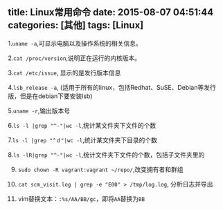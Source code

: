 title: Linux常用命令
date: 2015-08-07 04:51:44
categories: [其他]
tags: [Linux]
---

1.`uname -a`,可显示电脑以及操作系统的相关信息。

2.`cat /proc/version`,说明正在运行的内核版本。

3.`cat /etc/issue`, 显示的是发行版本信息

4.`lsb_release -a`, (适用于所有的linux，包括Redhat、SuSE、Debian等发行版，但是在debian下要安装lsb)

5.`uname -r`,输出版本号

6.`ls -l |grep "^-"|wc -l`,统计某文件夹下文件的个数

7.`ls -l |grep "^ｄ"|wc -l`,统计某文件夹下目录的个数

8.`ls -lR|grep "^-"|wc -l`,统计文件夹下文件的个数，包括子文件夹里的

9. `sudo chown -R vagrant:vagrant ~/repo/`,改变拥有者和群组

10. `cat scm_visit.log | grep -e "E00" > /tmp/log.log`, 分析日志并导出

11. vim替换文本：`:%s/AA/BB/gc`，即将`AA`替换为`BB`
